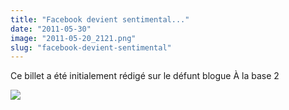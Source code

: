 ```yaml
---
title: "Facebook devient sentimental..."
date: "2011-05-30"
image: "2011-05-20_2121.png"
slug: "facebook-devient-sentimental"
---
```


Ce billet a été initialement rédigé sur le défunt blogue À la base 2

[![](images/2011-05-20_2121.png)](http://fred.dev/content/uploads/2011/05/2011-05-20_2121.png)
